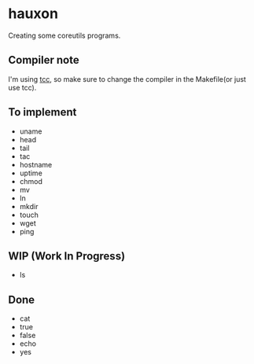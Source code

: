 # hauxon

Creating some coreutils programs.

## Compiler note

I'm using [tcc](https://bellard.org/tcc/), so make sure to change the compiler in the Makefile(or just use tcc).

## To implement

- uname
- head
- tail
- tac
- hostname
- uptime
- chmod
- mv
- ln
- mkdir
- touch
- wget
- ping

## WIP (Work In Progress)

- ls

## Done

- cat
- true
- false
- echo
- yes
